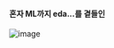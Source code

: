 #### 혼자 ML까지  eda...를 곁들인
![image](https://github.com/lim4373/ML-EDA/assets/114973162/95c51206-e024-4afe-ac15-e8cb04b7ba79)
